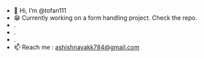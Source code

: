 - 👋 Hi, I’m @tofan111
- 😁 Currently working on a form handling project. Check the repo.
- .
- .
- .
- 📫 Reach me : ashishnayakk784@gmail.com

